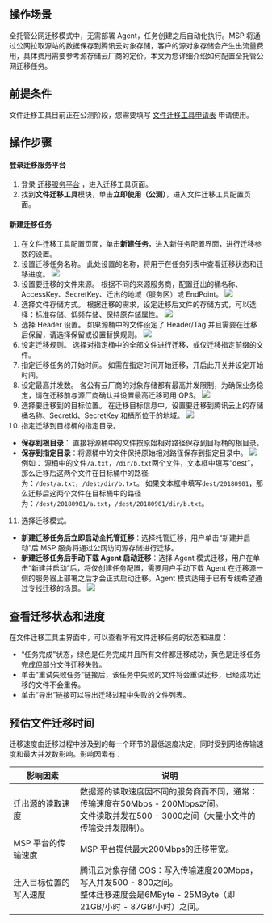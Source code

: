 ## 操作场景
全托管公网迁移模式中，无需部署 Agent，任务创建之后自动化执行。MSP 将通过公网拉取源站的数据保存到腾讯云对象存储，客户的源对象存储会产生出流量费用，具体费用需要参考源存储云厂商的定价。本文为您详细介绍如何配置全托管公网迁移任务。

## 前提条件

文件迁移工具目前正在公测阶段，您需要填写 [文件迁移工具申请表](https://cloud.tencent.com/act/apply/msp) 申请使用。

## 操作步骤

#### 登录迁移服务平台
1. 登录 [迁移服务平台](https://console.cloud.tencent.com/msp/tools) ，进入迁移工具页面。
2. 找到**文件迁移工具**模块，单击**立即使用（公测）**，进入文件迁移工具配置页面。


#### 新建迁移任务
1. 在文件迁移工具配置页面，单击**新建任务**，进入新任务配置界面，进行迁移参数的设置。
2. 设置迁移任务名称。
此处设置的名称，将用于在任务列表中查看迁移状态和迁移进度。
![](https://main.qcloudimg.com/raw/ee200eeac4c9872be894be2806d6a0b1.jpg)
3. 设置要迁移的文件来源。
根据不同的来源服务商，配置迁出的桶名称、AccessKey、SecretKey、迁出的地域（服务区）或 EndPoint。
![](https://main.qcloudimg.com/raw/494afb8a16fb16adbf2c459193d0423f.jpg)
4. 选择文件存储方式。
根据迁移的需求，设定迁移后文件的存储方式，可以选择：标准存储、低频存储、保持原存储属性。
![](https://main.qcloudimg.com/raw/ac39123399c44b9404cd23ca49242053.jpg)
5. 选择 Header 设置。
如果源桶中的文件设定了 Header/Tag 并且需要在迁移后保留，请选择保留或设置替换规则。
![](https://main.qcloudimg.com/raw/d59e4dcd3d7ef59336bfecf97b2c9e15.jpg)
6. 设定迁移规则。
选择对指定桶中的全部文件进行迁移，或仅迁移指定前缀的文件。
7. 指定迁移任务的开始时间。
如需在指定时间开始迁移，开启此开关并设定开始时间。
8. 设定最高并发数。
各公有云厂商的对象存储都有最高并发限制，为确保业务稳定，请在迁移前与源厂商确认并设置最高迁移可用 QPS。
![](https://main.qcloudimg.com/raw/57ac3f7f5b96400eef3e3140d65a0c31.jpg)
9. 选择要迁移到的目标位置。
在迁移目标信息中，设置要迁移到腾讯云上的存储桶名称、SecretId、SecretKey 和桶所位于的地域。
![](https://main.qcloudimg.com/raw/d175fc025bc2ff99395e9b1eaf9b12dc.jpg)
10. 指定迁移到目标桶的指定目录。
 - **保存到根目录**： 直接将源桶中的文件按原始相对路径保存到目标桶的根目录。
 - **保存到指定目录**：将源桶中的文件保持原始相对路径保存到指定目录中。
![](https://main.qcloudimg.com/raw/1d771013830b6a8caa64a99e965180ed.jpg)
例如：
源桶中的文件`/a.txt`，`/dir/b.txt`两个文件，文本框中填写“dest”，那么迁移后这两个文件在目标桶中的路径为：`/dest/a.txt`，`/dest/dir/b.txt`。
如果文本框中填写`dest/20180901`，那么迁移后这两个文件在目标桶中的路径为：`/dest/20180901/a.txt`，`/dest/20180901/dir/b.txt`。
11. 选择迁移模式。
 - **新建迁移任务后立即启动全托管迁移**：选择托管迁移，用户单击“新建并启动”后 MSP 服务将通过公网访问源存储进行迁移。
 - **新建迁移任务后手动下载 Agent 启动迁移**：选择 Agent 模式迁移，用户在单击“新建并启动”后，将仅创建任务配置，需要用户手动下载 Agent 在迁移源一侧的服务器上部署之后才会正式启动迁移。Agent 模式适用于已有专线希望通过专线迁移的场景。
![](https://main.qcloudimg.com/raw/d3dd14edb43e8d092365f39ce1121a75.jpg)


## 查看迁移状态和进度
在文件迁移工具主界面中，可以查看所有文件迁移任务的状态和进度：
- “任务完成”状态，绿色是任务完成并且所有文件都迁移成功，黄色是迁移任务完成但部分文件迁移失败。
- 单击“重试失败任务”链接后，该任务中失败的文件将会重试迁移，已经成功迁移的文件不会重传。
- 单击“导出”链接可以导出迁移过程中失败的文件列表。

## 预估文件迁移时间
迁移速度由迁移过程中涉及到的每一个环节的最低速度决定，同时受到网络传输速度和最大并发数影响。影响因素有：


| 影响因素 | 说明 | 
|---------|---------|
| 迁出源的读取速度 | 数据源的读取速度因不同的服务商而不同，通常：<br>传输速度在50Mbps - 200Mbps之间。<br>文件读取并发在500 - 3000之间（大量小文件的传输受并发限制）。| 
| MSP 平台的传输速度 | MSP 平台提供最大200Mbps的迁移带宽。 | 
| 迁入目标位置的写入速度 | 腾讯云对象存储 COS：写入传输速度200Mbps，写入并发500 - 800之间。<br>整体迁移速度会是6MByte - 25MByte（即21GB/小时 - 87GB/小时）之间。 | 

